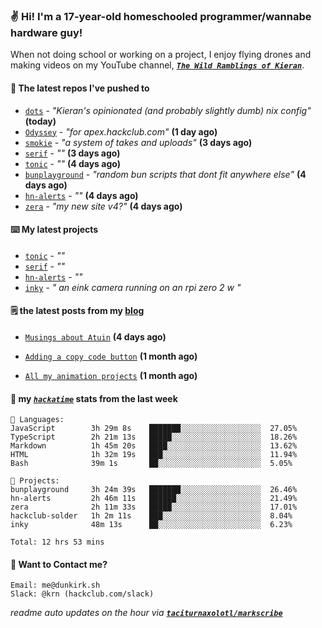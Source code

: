 ### ✌️ Hi! I'm a 17-year-old homeschooled programmer/wannabe hardware guy!

When not doing school or working on a project, I enjoy flying drones and making videos on my YouTube channel, [**_`The Wild Ramblings of Kieran`_**](https://youtube.com/@kieran.rambles).

#### 👷 The latest repos I've pushed to

- [`dots`](https://github.com/taciturnaxolotl/dots) - _"Kieran's opinionated (and probably slightly dumb) nix config"_ **(today)**
- [`Odyssey`](https://github.com/MeghanaM4/Odyssey) - _"for apex.hackclub.com"_ **(1 day ago)**
- [`smokie`](https://github.com/taciturnaxolotl/smokie) - _"a system of takes and uploads"_ **(3 days ago)**
- [`serif`](https://github.com/taciturnaxolotl/serif) - _""_ **(3 days ago)**
- [`tonic`](https://github.com/taciturnaxolotl/tonic) - _""_ **(4 days ago)**
- [`bunplayground`](https://github.com/taciturnaxolotl/bunplayground) - _"random bun scripts that dont fit anywhere else"_ **(4 days ago)**
- [`hn-alerts`](https://github.com/taciturnaxolotl/hn-alerts) - _""_ **(4 days ago)**
- [`zera`](https://github.com/taciturnaxolotl/zera) - _"my new site v4?"_ **(4 days ago)**

#### ⌨️ My latest projects

- [`tonic`](https://github.com/taciturnaxolotl/tonic) - _""_
- [`serif`](https://github.com/taciturnaxolotl/serif) - _""_
- [`hn-alerts`](https://github.com/taciturnaxolotl/hn-alerts) - _""_
- [`inky`](https://github.com/taciturnaxolotl/inky) - _" an eink camera running on an rpi zero 2 w "_

#### 🗒️ the latest posts from my [blog](https://dunkirk.sh)

- [`Musings about Atuin`](https://dunkirk.sh/blog/atuin/) **(4 days ago)**

- [`Adding a copy code button`](https://dunkirk.sh/blog/adding-a-copy-button/) **(1 month ago)**

- [`All my animation projects`](https://dunkirk.sh/blog/my-animations/) **(1 month ago)**



#### 📡 my [_`hackatime`_](https://waka.hackclub.com) stats from the last week

```text
💾 Languages:
JavaScript        3h 29m 8s    ███████░░░░░░░░░░░░░░░░░░  27.05%
TypeScript        2h 21m 13s   █████░░░░░░░░░░░░░░░░░░░░  18.26%
Markdown          1h 45m 20s   ████░░░░░░░░░░░░░░░░░░░░░  13.62%
HTML              1h 32m 19s   ███░░░░░░░░░░░░░░░░░░░░░░  11.94%
Bash              39m 1s       ██░░░░░░░░░░░░░░░░░░░░░░░  5.05%

💼 Projects:
bunplayground     3h 24m 39s   ███████░░░░░░░░░░░░░░░░░░  26.46%
hn-alerts         2h 46m 11s   ██████░░░░░░░░░░░░░░░░░░░  21.49%
zera              2h 11m 33s   █████░░░░░░░░░░░░░░░░░░░░  17.01%
hackclub-solder   1h 2m 11s    ███░░░░░░░░░░░░░░░░░░░░░░  8.04%
inky              48m 13s      ██░░░░░░░░░░░░░░░░░░░░░░░  6.23%

Total: 12 hrs 53 mins
```

#### 📮 Want to Contact me?

```text
Email: me@dunkirk.sh
Slack: @krn (hackclub.com/slack)
```

_readme auto updates on the hour via [**`taciturnaxolotl/markscribe`**](https://github.com/taciturnaxolotl/markscribe)_
